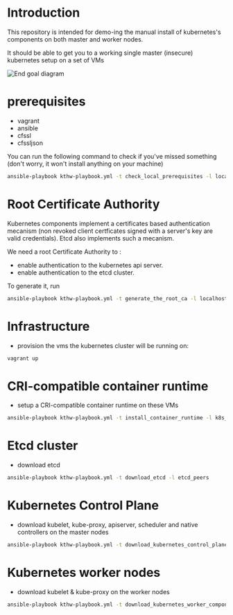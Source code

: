 # Introduction

This repository is intended for demo-ing the manual install of kubernetes's components on both master and worker nodes.

It should be able to get you to a working single master (insecure) kubernetes setup on a set of VMs

![End goal diagram](http://www.plantuml.com/plantuml/proxy?src=https://raw.github.com/weekendesk/kubernetes-the-hard-way/VTWO-14496/end_goal.plantuml)


# prerequisites
- vagrant
- ansible
- cfssl
- cfssljson

You can run the following command to check if you've missed something (don't worry, it won't install anything on your machine)
```sh
ansible-playbook kthw-playbook.yml -t check_local_prerequisites -l localhost
```


# Root Certificate Authority
Kubernetes components implement a certificates based authentication mecanism (non revoked client certficates signed with a server's key are  valid credentials).
Etcd also implements such a mecanism.

We need a root Certificate Authority to :
  * enable authentication to the kubernetes api server.
  * enable authentication to the etcd cluster.

To generate it, run 
```sh
ansible-playbook kthw-playbook.yml -t generate_the_root_ca -l localhost
```

# Infrastructure
- provision the vms the kubernetes cluster will be running on:
```sh
vagrant up
```

# CRI-compatible container runtime
- setup a CRI-compatible container runtime on these VMs
```sh
ansible-playbook kthw-playbook.yml -t install_container_runtime -l k8s_nodes
```

# Etcd cluster
- download etcd
```sh
ansible-playbook kthw-playbook.yml -t download_etcd -l etcd_peers
```

# Kubernetes Control Plane

- download kubelet, kube-proxy, apiserver, scheduler and native controllers on the master nodes
```sh
ansible-playbook kthw-playbook.yml -t download_kubernetes_control_plane -l masters
```

# Kubernetes worker nodes
- download kubelet & kube-proxy on the worker nodes
```sh
ansible-playbook kthw-playbook.yml -t download_kubernetes_worker_components -l workers
```



